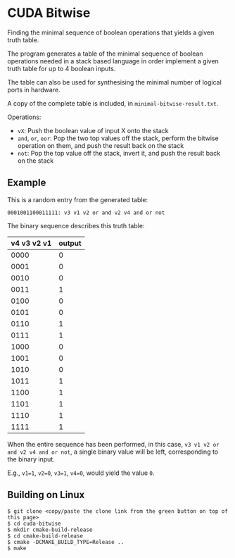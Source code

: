 # CUDA Bitwise

Finding the minimal sequence of boolean operations that yields a given truth table.

The program generates a table of the minimal sequence of boolean operations needed in a stack based language in order implement a given truth table for up to 4 boolean inputs.

The table can also be used for synthesising the minimal number of logical ports in hardware.

A copy of the complete table is included, in `minimal-bitwise-result.txt`.

Operations:

* `vX`: Push the boolean value of input X onto the stack
* `and`, `or`, `eor`: Pop the two top values off the stack, perform the bitwise operation on them, and push the result back on the stack
* `not`: Pop the top value off the stack, invert it, and push the result back on the stack

## Example

This is a random entry from the generated table:

    0001001100011111: v3 v1 v2 or and v2 v4 and or not

The binary sequence describes this truth table:


| v4 v3 v2 v1 | output |
---|---
0000 | 0
0001 | 0
0010 | 0
0011 | 1
0100 | 0
0101 | 0
0110 | 1
0111 | 1
1000 | 0
1001 | 0
1010 | 0
1011 | 1
1100 | 1
1101 | 1
1110 | 1
1111 | 1

When the entire sequence has been performed, in this case, `v3 v1 v2 or and v2 v4 and or not`, a single binary value will be left, corresponding to the binary input.

E.g., `v1=1`, `v2=0`, `v3=1`, `v4=0`, would yield the value `0`.

## Building on Linux

```
$ git clone <copy/paste the clone link from the green button on top of this page>
$ cd cuda-bitwise
$ mkdir cmake-build-release
$ cd cmake-build-release
$ cmake -DCMAKE_BUILD_TYPE=Release ..
$ make
```
